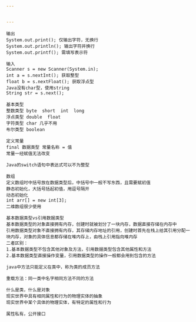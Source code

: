 ```yaml
---


---
```


<pre><code>输出
System.out.print(); 仅输出字符，无换行
System.out.println(); 输出字符并换行
System.out.printf(); 需填写表示符

输入
Scanner s = new Scanner(System.in);
int a = s.nextInt(); 获取整型
float b = s.nextFloat(); 获取浮点型
Java没有char型，使用string
String str = s.next();

基本类型
整数类型 byte  short  int  long
浮点类型 double  float
字符类型 char 几乎不用
布尔类型 boolean

定义常量
final 数据类型 常量名称 = 值
常量一经赋值无法改变

Java的switch语句中表达式可以不为整型

数组
定义数组时中括号放在数据类型后，中括号中一般不写东西，且需要赋初值
静态初始化，大括号括起初值，用逗号隔开
动态初始化
int arr[] = new int[3];
二维数组很少使用

基本数据类型vs引用数据类型
基本数据类型的对象直接拥有内存，创建时就被划分了一块内存，数据直接存储在内存中
引用数据类型对象不直接拥有内存，其存储内存地址的引用，创建时首先在栈上给其引用分配一块内存，对象的具体信息都存储在堆内存上，由栈上引用指向堆内存
二者区别：
1.基本数据类型不包含其他对象及方法，引用数据类型包含其他属性和方法
2.基本数据类型直接操作变量，引用数据类型的操作一般都会用到包含的方法

java中方法只能定义在类中，称为类的成员方法

重载方法：同一类中名字相同方法不同的方法

什么是类，什么是对象
现实世界中具有相同属性和行为的物理实体的抽象
现实世界中某个具体的物理实体，有特定的属性和行为

属性私有，公开接口
</code></pre>

